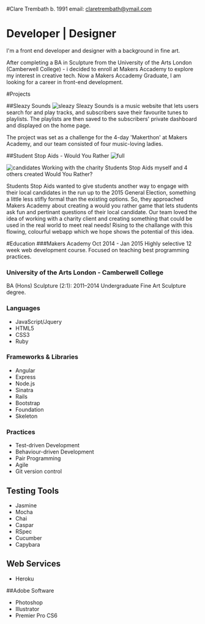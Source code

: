 #Clare Trembath
b. 1991
email: claretrembath@ymail.com 

# Developer | Designer
I'm a front end developer and designer with a background in fine art. 

After completing a BA in Sculpture from the University of the Arts London (Camberwell College) - i decided to enroll at Makers Accademy to explore my interest in creative tech. 
Now a Makers Accademy Graduate, I am looking for a career in front-end development.

#Projects

##Sleazy Sounds
![sleazy](https://cloud.githubusercontent.com/assets/8418748/6111640/59e3e83e-b082-11e4-8ee8-8213e4a21ca2.png)
Sleazy Sounds is a music website that lets users search for and play tracks, and subscribers save their favourite tunes to playlists. The playlists are then saved to the subscribers' private dashboard and displayed on the home page.

The project was set as a challenge for the 4-day 'Makerthon' at Makers Academy, and our team consisted of four music-loving ladies.


##Student Stop Aids - Would You Rather
![full](https://cloud.githubusercontent.com/assets/8418748/6127497/944ce8b2-b123-11e4-8704-e66455fc6e7d.png)

![candidates](https://cloud.githubusercontent.com/assets/8418748/6108988/9bb9efb4-b06f-11e4-9d62-f1fbd0b26df6.png)
Working with the charity Students Stop Aids myself and 4 others created Would You Rather?

Students Stop Aids wanted to give students another way to engage with their local candidates in the run up to the 2015 General Election, something a little less stifly formal than the existing options. So, they approached Makers Academy about creating a would you rather game that lets students ask fun and pertinant questions of their local candidate. Our team loved the idea of working with a charity client and creating something that could be used in the real world to meet real needs! Rising to the challange with this flowing, colourful webapp which we hope shows the potential of this idea.


#Education
###Makers Academy
Oct 2014 - Jan 2015
Highly selective 12 week web development course. Focused on teaching best programming practices.

### University of the Arts London - Camberwell College
BA (Hons) Sculpture (2:1): 2011–2014
Undergraduate Fine Art Sculpture degree.




### Languages
* JavaScript/Jquery
* HTML5
* CSS3
* Ruby
### Frameworks & Libraries
* Angular
* Express
* Node.js 
* Sinatra 
* Rails 
* Bootstrap 
* Foundation 
* Skeleton
### Practices
* Test-driven Development
* Behaviour-driven Development
* Pair Programming
* Agile
* Git version control

## Testing Tools
* Jasmine
* Mocha
* Chai
* Caspar
* RSpec
* Cucumber
* Capybara


## Web Services
* Heroku

##Adobe Software
* Photoshop
* Illustrator
* Premier Pro CS6
